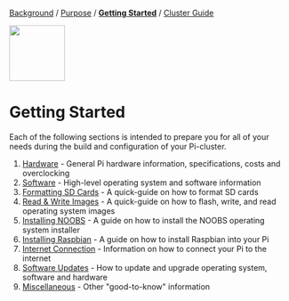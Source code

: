 [Background](Background.md) / [Purpose](Purpose.md) / [**Getting Started**](Getting_Started.md) / [Cluster Guide](Cluster_Guide.md)


<img src="https://image.flaticon.com/icons/svg/2463/2463414.svg" width="100px" height="100px"/>


# Getting Started

Each of the following sections is intended to prepare you for all of your needs during the build and configuration of your Pi-cluster.

1. [Hardware](Hardware.md) - General Pi hardware information, specifications, costs and overclocking
2. [Software](Software.md) - High-level operating system and software information
3. [Formatting SD Cards](Formatting_SD_Cards.md) - A quick-guide on how to format SD cards
4. [Read & Write Images](Read_Write_OS_Images.md) - A quick-guide on how to flash, write, and read operating system images
5. [Installing NOOBS](Installing_NOOBS.md) - A guide on how to install the NOOBS operating system installer
6. [Installing Raspbian](Installing_Raspbian.md) - A guide on how to install Raspbian into your Pi
7. [Internet Connection](Internet_Connection.md) - Information on how to connect your Pi to the internet
8. [Software Updates](Software_Updates.md) - How to update and upgrade operating system, software and hardware
9. [Miscellaneous](Miscellaneous.md) - Other "good-to-know" information
